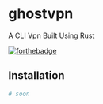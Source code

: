# ghostvpn
A CLI Vpn Built Using Rust

[![forthebadge](https://forthebadge.com/images/badges/made-with-rust.svg)](https://forthebadge.com)

## Installation
```bash
# soon
```
